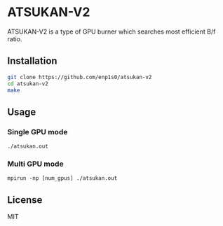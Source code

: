 # ATSUKAN-V2

ATSUKAN-V2 is a type of GPU burner which searches most efficient B/f ratio.

## Installation
```bash
git clone https://github.com/enp1s0/atsukan-v2
cd atsukan-v2
make
```

## Usage
### Single GPU mode
```
./atsukan.out
```

### Multi GPU mode
```
mpirun -np [num_gpus] ./atsukan.out
```

## License
MIT
